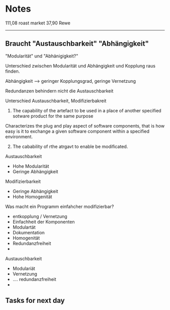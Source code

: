 # Notes
111,08 roast market
37,90 Rewe 

---

Braucht "Austauschbarkeit" "Abhängigkeit"
- 

"Modularität" und "Abhänigigkeit?"

Unterschied zwischen Modularität und Abhängigkeit und Kopplung raus finden.

Abhängigkeit --> geringer Kopplungsgrad, geringe Vernetzung

Redundanzen behindern nicht die Austauschbarkeit

Unterschied Austauschbarkeit, Modifizierbakreit

1. The capability of the artefact to be used in a place of another specified sotware product for the same purpose 

Characterizes the plug and play aspect of software components, that is how easy is it to exchange a given software component within a specified environment.

2. The cabability of rthe atrgavt to enable be modificated.

 
Austauschbarkeit
- Hohe Modularität 
- Geringe Abhängigkeit

Modifizierbarkeit
- Geringe Abhängigkeit
- Hohe Homogenität

Was macht ein Programm einfahcher modifizierbar?
- entkopplung / Vernetzung
- Einfachheit der Komponenten
- Modulartät
- Dokumentation
- Homogenität
- Redundanzfreiheit 
- 

Austauschbarkeit
- Modulariät
- Vernetzung
- .... redundanzfreiheit
- 

## Tasks for next day